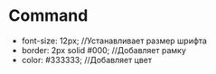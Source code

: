 # Command

<ul> 
    <li>font-size: 12px; //Устанавливает размер шрифта</li>
    <li>border: 2px solid #000; //Добавляет рамку</li>
    <li>color: #333333; //Добавляет цвет</li>
</ul>